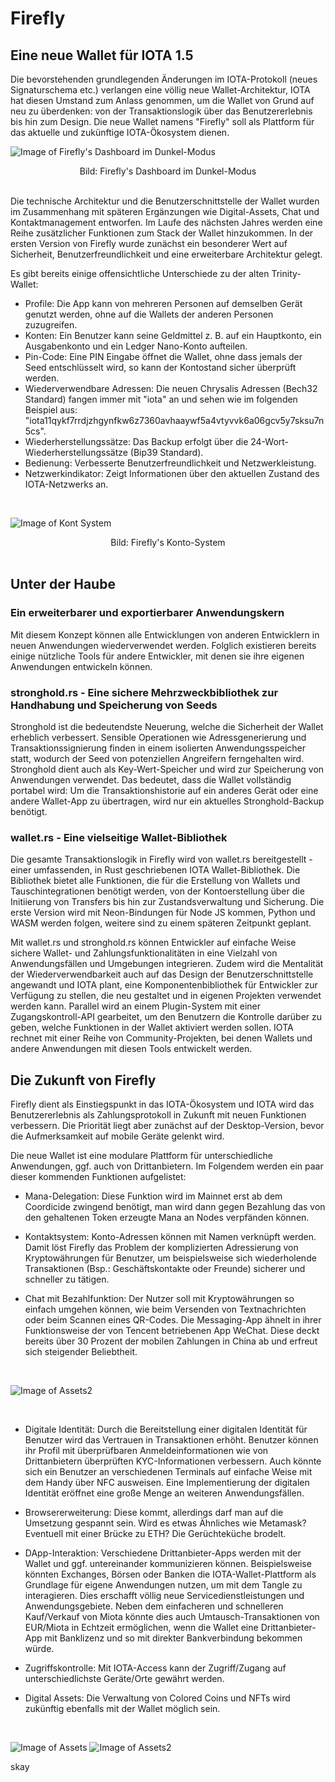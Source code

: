 <!--
---article_info
title: Firefly
author: [author_1]
reviews: [TomMax2407, reviewer_2]
---
-->


# Firefly

## Eine neue Wallet für IOTA 1.5

Die bevorstehenden grundlegenden Änderungen im IOTA-Protokoll (neues Signaturschema etc.) verlangen eine völlig neue Wallet-Architektur, IOTA hat diesen Umstand zum Anlass genommen, um die Wallet von Grund auf neu zu überdenken: von der Transaktionslogik über das Benutzererlebnis bis hin zum Design. Die neue Wallet namens "Firefly" soll als Plattform für das aktuelle und zukünftige IOTA-Ökosystem dienen.
<br />

![Image of Firefly's Dashboard im Dunkel-Modus](https://iota-einsteiger-guide.de/media/images/2_t7ocbffu-u1zgrmxo76ggg.png)
<center> Bild: Firefly's Dashboard im Dunkel-Modus </center>
<br />

Die technische Architektur und die Benutzerschnittstelle der Wallet wurden im Zusammenhang mit späteren Ergänzungen wie Digital-Assets, Chat und Kontaktmanagement entworfen. Im Laufe des nächsten Jahres werden eine Reihe zusätzlicher Funktionen zum Stack der Wallet hinzukommen. In der ersten Version von Firefly wurde zunächst ein besonderer Wert auf Sicherheit, Benutzerfreundlichkeit und eine erweiterbare Architektur gelegt. 
<br />

Es gibt bereits einige offensichtliche Unterschiede zu der alten Trinity-Wallet:

- Profile: Die App kann von mehreren Personen auf demselben Gerät genutzt werden, ohne auf die Wallets der anderen Personen zuzugreifen. 
- Konten: Ein Benutzer kann seine Geldmittel z. B. auf ein Hauptkonto, ein Ausgabenkonto und ein Ledger Nano-Konto aufteilen.
- Pin-Code: Eine PIN Eingabe öffnet die Wallet, ohne dass jemals der Seed entschlüsselt wird, so kann der Kontostand sicher überprüft werden.
- Wiederverwendbare Adressen: Die neuen Chrysalis Adressen (Bech32 Standard) fangen immer mit "iota" an und sehen wie im folgenden Beispiel aus: "iota11qykf7rrdjzhgynfkw6z7360avhaaywf5a4vtyvvk6a06gcv5y7sksu7n5cs".
- Wiederherstellungssätze: Das Backup erfolgt über die 24-Wort-Wiederherstellungssätze (Bip39 Standard).
- Bedienung: Verbesserte Benutzerfreundlichkeit und Netzwerkleistung.
- Netzwerkindikator: Zeigt Informationen über den aktuellen Zustand des IOTA-Netzwerks an.
<br />

![Image of Kont System](https://iota-einsteiger-guide.de/media/images/4_jg6wu5ljjh_ksvwqdibpiq.png)
 <center> Bild: Firefly's Konto-System </center>
<br />


## Unter der Haube

### Ein erweiterbarer und exportierbarer Anwendungskern
Mit diesem Konzept können alle Entwicklungen von anderen Entwicklern in neuen Anwendungen wiederverwendet werden.
Folglich existieren bereits einige nützliche Tools für andere Entwickler, mit denen sie ihre eigenen Anwendungen entwickeln können.
<br />

### stronghold.rs - Eine sichere Mehrzweckbibliothek zur Handhabung und Speicherung von Seeds

Stronghold ist die bedeutendste Neuerung, welche die Sicherheit der Wallet erheblich verbessert. Sensible Operationen wie Adressgenerierung und Transaktionssignierung finden in einem isolierten Anwendungsspeicher statt, wodurch der Seed von potenziellen Angreifern ferngehalten wird. Stronghold dient auch als Key-Wert-Speicher und wird zur Speicherung von Anwendungen verwendet. Das bedeutet, dass die Wallet vollständig portabel wird: Um die Transaktionshistorie auf ein anderes Gerät oder eine andere Wallet-App zu übertragen, wird nur ein aktuelles Stronghold-Backup benötigt.
<br />

### wallet.rs - Eine vielseitige Wallet-Bibliothek

Die gesamte Transaktionslogik in Firefly wird von wallet.rs bereitgestellt - einer umfassenden, in Rust geschriebenen IOTA Wallet-Bibliothek. Die Bibliothek bietet alle Funktionen, die für die Erstellung von Wallets und Tauschintegrationen benötigt werden, von der Kontoerstellung über die Initiierung von Transfers bis hin zur Zustandsverwaltung und Sicherung. Die erste Version wird mit Neon-Bindungen für Node JS kommen, Python und WASM werden folgen, weitere sind zu einem späteren Zeitpunkt geplant.

Mit wallet.rs und stronghold.rs können Entwickler auf einfache Weise sichere Wallet- und Zahlungsfunktionalitäten in eine Vielzahl von Anwendungsfällen und Umgebungen integrieren. Zudem wird die Mentalität der Wiederverwendbarkeit auch auf das Design der Benutzerschnittstelle angewandt und IOTA plant, eine Komponentenbibliothek für Entwickler zur Verfügung zu stellen, die neu gestaltet und in eigenen Projekten verwendet werden kann. Parallel wird an einem Plugin-System mit einer Zugangskontroll-API gearbeitet, um den Benutzern die Kontrolle darüber zu geben, welche Funktionen in der Wallet aktiviert werden sollen. IOTA rechnet mit einer Reihe von Community-Projekten, bei denen Wallets und andere Anwendungen mit diesen Tools entwickelt werden.
<br />


## Die Zukunft von Firefly

Firefly dient als Einstiegspunkt in das IOTA-Ökosystem und IOTA wird das Benutzererlebnis als Zahlungsprotokoll in Zukunft mit neuen Funktionen verbessern. Die Priorität liegt aber zunächst auf der Desktop-Version, bevor die Aufmerksamkeit auf mobile Geräte gelenkt wird.

Die neue Wallet ist eine modulare Plattform für unterschiedliche Anwendungen, ggf. auch von Drittanbietern. Im Folgendem werden ein paar dieser kommenden Funktionen aufgelistet:

- Mana-Delegation: Diese Funktion wird im Mainnet erst ab dem Coordicide zwingend benötigt, man wird dann gegen Bezahlung das von den gehaltenen Token erzeugte Mana an Nodes verpfänden können. 

- Kontaktsystem: Konto-Adressen können mit Namen verknüpft werden. Damit löst Firefly das Problem der komplizierten Adressierung von Kryptowährungen für Benutzer, um beispielsweise sich wiederholende Transaktionen (Bsp.: Geschäftskontakte oder Freunde) sicherer und schneller zu tätigen. 

- Chat mit Bezahlfunktion: Der Nutzer soll mit Kryptowährungen so einfach umgehen können, wie beim Versenden von Textnachrichten oder beim Scannen eines QR-Codes. Die Messaging-App ähnelt in ihrer Funktionsweise der von Tencent betriebenen App WeChat. Diese deckt bereits über 30 Prozent der mobilen Zahlungen in China ab und erfreut sich steigender Beliebtheit. 

<br />

![Image of Assets2](https://iota-einsteiger-guide.de/media/images/request-funds-select.png)

<br />

- Digitale Identität: Durch die Bereitstellung einer digitalen Identität für Benutzer wird das Vertrauen in Transaktionen erhöht. Benutzer können ihr Profil mit überprüfbaren Anmeldeinformationen wie von Drittanbietern überprüften KYC-Informationen verbessern. Auch könnte sich ein Benutzer an verschiedenen Terminals auf einfache Weise mit dem Handy über NFC ausweisen. Eine Implementierung der digitalen Identität eröffnet eine große Menge an weiteren Anwendungsfällen.

- Browsererweiterung: Diese kommt, allerdings darf man auf die Umsetzung gespannt sein. Wird es etwas Ähnliches wie Metamask? Eventuell mit einer Brücke zu ETH? Die Gerüchteküche brodelt.

- DApp-Interaktion: Verschiedene Drittanbieter-Apps werden mit der Wallet und ggf. untereinander kommunizieren können. Beispielsweise könnten Exchanges, Börsen oder Banken die IOTA-Wallet-Plattform als Grundlage für eigene Anwendungen nutzen, um mit dem Tangle zu interagieren. Dies erschafft völlig neue Servicedienstleistungen und Anwendungsgebiete. Neben dem einfacheren und schnelleren Kauf/Verkauf von Miota könnte dies auch Umtausch-Transaktionen von EUR/Miota in Echtzeit ermöglichen, wenn die Wallet eine Drittanbieter-App mit Banklizenz und so mit direkter Bankverbindung bekommen würde.

- Zugriffskontrolle: Mit IOTA-Access kann der Zugriff/Zugang auf unterschiedlichste Geräte/Orte gewährt werden.

- Digital Assets: Die Verwaltung von Colored Coins und NFTs wird zukünftig ebenfalls mit der Wallet möglich sein.
<br />

![Image of Assets](https://iota-einsteiger-guide.de/media/images/wallet2.png)
![Image of Assets2](https://iota-einsteiger-guide.de/media/images/wallet.png)

skay

